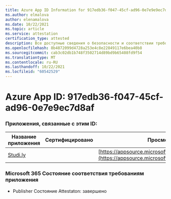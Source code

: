 ```yaml
---
title: Azure App ID Information for 917edb36-f047-45cf-ad96-0e7e9e9ec7d8af
ms.author: elmalova
author: elenamalova
ms.date: 10/22/2021
ms.topic: article
ms.service: attestation
certification_type: attested
description: Все доступные сведения о безопасности и соответствии требованиям для 917edb36-f047-45cf-ad96-0e7e9e9ec7d8af.
ms.openlocfilehash: 8b4872099d4728a253e4c8e22849117e6bea40b8
ms.sourcegitcommit: cab3c02db1b748f3502714d89bd9b65408fd9f54
ms.translationtype: MT
ms.contentlocale: ru-RU
ms.lasthandoff: 10/22/2021
ms.locfileid: "60542529"
---
```

# <a name="azure-app-id-917edb36-f047-45cf-ad96-0e7e9ec7d8af"></a>Azure App ID: 917edb36-f047-45cf-ad96-0e7e9ec7d8af


### <a name="apps-associated-with-this-id"></a>Приложения, связанные с этим ID:
| **Название приложения** | **Сертифицировано** | **Просмотр в AppSource** |
|--------------|---------------|-----------------------|
| [Studi.ly](https://docs.microsoft.com/microsoft-365-app-certification/forward/WA200001668) |  | [https://appsource.microsoft.com/product/office/WA200001668](https://appsource.microsoft.com/product/office/WA200001668) |

### <a name="microsoft-365-app-compliance-status"></a>Microsoft 365 Состояние соответствия требованиям приложения
- Publisher Состояние Attestaton: завершено
